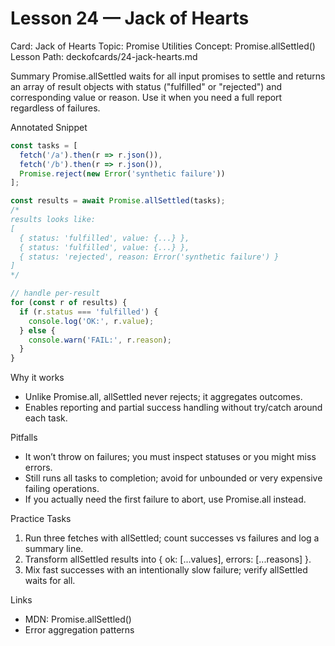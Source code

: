 # Lesson 24 — Jack of Hearts
Card: Jack of Hearts
Topic: Promise Utilities
Concept: Promise.allSettled()
Lesson Path: deckofcards/24-jack-hearts.md

Summary
Promise.allSettled waits for all input promises to settle and returns an array of result objects with status ("fulfilled" or "rejected") and corresponding value or reason. Use it when you need a full report regardless of failures.

Annotated Snippet
```js
const tasks = [
  fetch('/a').then(r => r.json()),
  fetch('/b').then(r => r.json()),
  Promise.reject(new Error('synthetic failure'))
];

const results = await Promise.allSettled(tasks);
/*
results looks like:
[
  { status: 'fulfilled', value: {...} },
  { status: 'fulfilled', value: {...} },
  { status: 'rejected', reason: Error('synthetic failure') }
]
*/

// handle per-result
for (const r of results) {
  if (r.status === 'fulfilled') {
    console.log('OK:', r.value);
  } else {
    console.warn('FAIL:', r.reason);
  }
}
```

Why it works
- Unlike Promise.all, allSettled never rejects; it aggregates outcomes.
- Enables reporting and partial success handling without try/catch around each task.

Pitfalls
- It won’t throw on failures; you must inspect statuses or you might miss errors.
- Still runs all tasks to completion; avoid for unbounded or very expensive failing operations.
- If you actually need the first failure to abort, use Promise.all instead.

Practice Tasks
1) Run three fetches with allSettled; count successes vs failures and log a summary line.
2) Transform allSettled results into { ok: [...values], errors: [...reasons] }.
3) Mix fast successes with an intentionally slow failure; verify allSettled waits for all.

Links
- MDN: Promise.allSettled()
- Error aggregation patterns